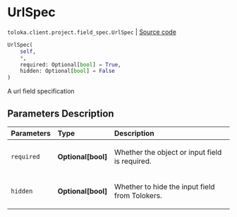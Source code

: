 # UrlSpec
`toloka.client.project.field_spec.UrlSpec` | [Source code](https://github.com/Toloka/toloka-kit/blob/v1.1.3/src/client/project/field_spec.py#L112)

```python
UrlSpec(
    self,
    *,
    required: Optional[bool] = True,
    hidden: Optional[bool] = False
)
```

A url field specification

## Parameters Description

| Parameters | Type | Description |
| :----------| :----| :-----------|
`required`|**Optional\[bool\]**|<p>Whether the object or input field is required.</p>
`hidden`|**Optional\[bool\]**|<p>Whether to hide the input field from Tolokers.</p>
